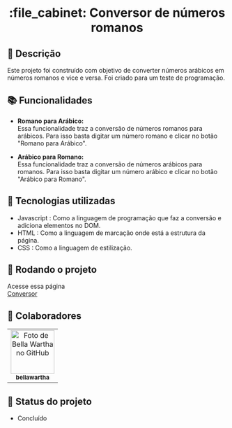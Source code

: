 <h1 align="center">:file_cabinet: Conversor de números romanos</h1>

## :memo: Descrição
Este projeto foi construído com objetivo de converter números arábicos em números romanos e vice e versa.  Foi criado para um teste de programação.

## :books: Funcionalidades

* <strong>Romano para Arábico: </strong> <br>
Essa funcionalidade traz a conversão de números romanos para arábicos. Para isso basta digitar um número romano e clicar no botão "Romano para Arábico".

* <strong>Arábico para Romano: </strong><br>
Essa funcionalidade traz a conversão de números arábicos para romanos. Para isso basta digitar um número arábico e clicar no botão "Arábico para Romano".


## :wrench: Tecnologias utilizadas
* Javascript : Como a linguagem de programação que faz a conversão e adiciona elementos no DOM.
* HTML : Como a linguagem de marcação onde está a estrutura da página.
* CSS : Como a linguagem de estilização.

## :rocket: Rodando o projeto
Acesse essa página <br>
<a href="https://bellawartha.github.io/ConversorNumerosRomanos/"> Conversor </a>

## :handshake: Colaboradores
<table>
  <tr>
    <td align="center">
      <a href="https://github.com/bellawartha">
        <img src="https://avatars.githubusercontent.com/u/91399248?v=4" width="100px;" alt="Foto de Bella Wartha no GitHub"/><br>
        <sub>
          <b>bellawartha</b>
        </sub>
      </a>
    </td>
  </tr>
</table>

## :dart: Status do projeto
* Concluído

